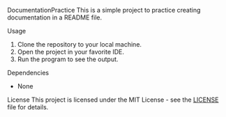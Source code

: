 DocumentationPractice
This is a simple project to practice creating documentation in a README file.

Usage

1. Clone the repository to your local machine.
2. Open the project in your favorite IDE.
3. Run the program to see the output.

Dependencies

- None

License
This project is licensed under the MIT License - see the [LICENSE](LICENSE) file for details.
